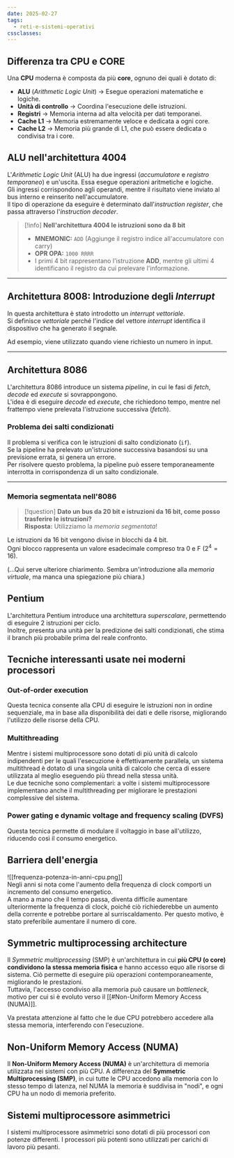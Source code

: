 ```yaml
---
date: 2025-02-27
tags:
  - reti-e-sistemi-operativi
cssclasses:
---
```


## Differenza tra CPU e CORE
Una **CPU** moderna è composta da più **core**, ognuno dei quali è dotato di:
- **ALU** (*Arithmetic Logic Unit*) → Esegue operazioni matematiche e logiche.
- **Unità di controllo** → Coordina l'esecuzione delle istruzioni.
- **Registri** → Memoria interna ad alta velocità per dati temporanei.
- **Cache L1** → Memoria estremamente veloce e dedicata a ogni core.
- **Cache L2** → Memoria più grande di L1, che può essere dedicata o condivisa tra i core.

## ALU nell'architettura 4004

L'*Arithmetic Logic Unit* (ALU) ha due ingressi (*accumulatore* e *registro temporaneo*) e un'uscita. Essa esegue operazioni aritmetiche e logiche.  
Gli ingressi corrispondono agli operandi, mentre il risultato viene inviato al bus interno e reinserito nell'accumulatore.  
Il tipo di operazione da eseguire è determinato dall'*instruction register*, che passa attraverso l'*instruction decoder*.

> [!info] **Nell'architettura 4004 le istruzioni sono da 8 bit**
> - **MNEMONIC:** `ADD` (Aggiunge il registro indice all'accumulatore con carry)
> - **OPR OPA:** `1000 RRRR`
> - I primi 4 bit rappresentano l'istruzione **ADD**, mentre gli ultimi 4 identificano il registro da cui prelevare l'informazione.

---

## Architettura 8008: Introduzione degli *Interrupt*

In questa architettura è stato introdotto un *interrupt vettoriale*.  
Si definisce *vettoriale* perché l'indice del vettore *interrupt* identifica il dispositivo che ha generato il segnale.

Ad esempio, viene utilizzato quando viene richiesto un numero in input.

---

## Architettura 8086

L'architettura 8086 introduce un sistema *pipeline*, in cui le fasi di *fetch*, *decode* ed *execute* si sovrappongono.  
L'idea è di eseguire *decode* ed *execute*, che richiedono tempo, mentre nel frattempo viene prelevata l'istruzione successiva (*fetch*).

### Problema dei salti condizionati

Il problema si verifica con le istruzioni di salto condizionato (`if`).  
Se la pipeline ha prelevato un'istruzione successiva basandosi su una previsione errata, si genera un errore.  
Per risolvere questo problema, la pipeline può essere temporaneamente interrotta in corrispondenza di un salto condizionale.

---

### Memoria segmentata nell'8086

> [!question] **Dato un bus da 20 bit e istruzioni da 16 bit, come posso trasferire le istruzioni?**  
> **Risposta:** Utilizziamo la *memoria segmentata*!

Le istruzioni da 16 bit vengono divise in blocchi da 4 bit.  
Ogni blocco rappresenta un valore esadecimale compreso tra 0 e F ($2^4 = 16$).

(...Qui serve ulteriore chiarimento. Sembra un'introduzione alla *memoria virtuale*, ma manca una spiegazione più chiara.)

## Pentium
L'architettura Pentium introduce una architettura *superscalare*, permettendo di eseguire 2 istruzioni per ciclo.  
Inoltre, presenta una unità per la predizione dei salti condizionati, che stima il branch più probabile prima del reale confronto.

## Tecniche interessanti usate nei moderni processori

### Out-of-order execution
Questa tecnica consente alla CPU di eseguire le istruzioni non in ordine sequenziale, ma in base alla disponibilità dei dati e delle risorse, migliorando l'utilizzo delle risorse della CPU.

### Multithreading
Mentre i sistemi multiprocessore sono dotati di più unità di calcolo indipendenti per le quali l'esecuzione è effettivamente parallela, un sistema multithread è dotato di una singola unità di calcolo che cerca di essere utilizzata al meglio eseguendo più thread nella stessa unità.  
Le due tecniche sono complementari: a volte i sistemi multiprocessore implementano anche il multithreading per migliorare le prestazioni complessive del sistema.

### Power gating e dynamic voltage and frequency scaling (DVFS)
Questa tecnica permette di modulare il voltaggio in base all'utilizzo, riducendo così il consumo energetico.

## Barriera dell'energia
![[frequenza-potenza-in-anni-cpu.png]]  
Negli anni si nota come l'aumento della frequenza di clock comporti un incremento del consumo energetico.  
A mano a mano che il tempo passa, diventa difficile aumentare ulteriormente la frequenza di clock, poiché ciò richiederebbe un aumento della corrente e potrebbe portare al surriscaldamento. Per questo motivo, è stato preferibile aumentare il numero di core.

## Symmetric multiprocessing architecture
Il *Symmetric multiprocessing* (SMP) è un'architettura in cui **più CPU (o core) condividono la stessa memoria fisica** e hanno accesso equo alle risorse di sistema. Ciò permette di eseguire più operazioni contemporaneamente, migliorando le prestazioni.  
Tuttavia, l'accesso condiviso alla memoria può causare un *bottleneck*, motivo per cui si è evoluto verso il [[#Non-Uniform Memory Access (NUMA)]].

Va prestata attenzione al fatto che le due CPU potrebbero accedere alla stessa memoria, interferendo con l'esecuzione.

## Non-Uniform Memory Access (NUMA)
Il **Non-Uniform Memory Access (NUMA)** è un'architettura di memoria utilizzata nei sistemi con più CPU. A differenza del **Symmetric Multiprocessing (SMP)**, in cui tutte le CPU accedono alla memoria con lo stesso tempo di latenza, nel NUMA la memoria è suddivisa in "nodi", e ogni CPU ha un nodo di memoria preferito.

## Sistemi multiprocessore asimmetrici
I sistemi multiprocessore asimmetrici sono dotati di più processori con potenze differenti. I processori più potenti sono utilizzati per carichi di lavoro più pesanti.

